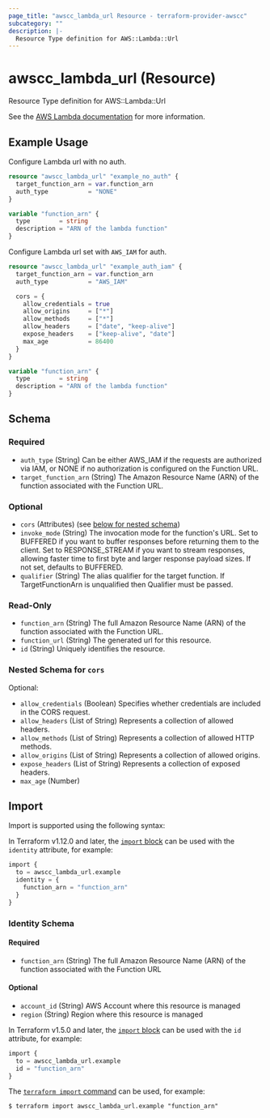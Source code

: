 ```yaml
---
page_title: "awscc_lambda_url Resource - terraform-provider-awscc"
subcategory: ""
description: |-
  Resource Type definition for AWS::Lambda::Url
---
```


# awscc_lambda_url (Resource)

Resource Type definition for AWS::Lambda::Url

See the [AWS Lambda documentation](https://docs.aws.amazon.com/lambda/latest/dg/lambda-urls.html) for more information.

## Example Usage

Configure Lambda url with no auth.

```terraform
resource "awscc_lambda_url" "example_no_auth" {
  target_function_arn = var.function_arn
  auth_type           = "NONE"
}

variable "function_arn" {
  type        = string
  description = "ARN of the lambda function"
}
```

Configure Lambda url set with `AWS_IAM` for auth.

```terraform
resource "awscc_lambda_url" "example_auth_iam" {
  target_function_arn = var.function_arn
  auth_type           = "AWS_IAM"

  cors = {
    allow_credentials = true
    allow_origins     = ["*"]
    allow_methods     = ["*"]
    allow_headers     = ["date", "keep-alive"]
    expose_headers    = ["keep-alive", "date"]
    max_age           = 86400
  }
}

variable "function_arn" {
  type        = string
  description = "ARN of the lambda function"
}
```

<!-- schema generated by tfplugindocs -->
## Schema

### Required

- `auth_type` (String) Can be either AWS_IAM if the requests are authorized via IAM, or NONE if no authorization is configured on the Function URL.
- `target_function_arn` (String) The Amazon Resource Name (ARN) of the function associated with the Function URL.

### Optional

- `cors` (Attributes) (see [below for nested schema](#nestedatt--cors))
- `invoke_mode` (String) The invocation mode for the function's URL. Set to BUFFERED if you want to buffer responses before returning them to the client. Set to RESPONSE_STREAM if you want to stream responses, allowing faster time to first byte and larger response payload sizes. If not set, defaults to BUFFERED.
- `qualifier` (String) The alias qualifier for the target function. If TargetFunctionArn is unqualified then Qualifier must be passed.

### Read-Only

- `function_arn` (String) The full Amazon Resource Name (ARN) of the function associated with the Function URL.
- `function_url` (String) The generated url for this resource.
- `id` (String) Uniquely identifies the resource.

<a id="nestedatt--cors"></a>
### Nested Schema for `cors`

Optional:

- `allow_credentials` (Boolean) Specifies whether credentials are included in the CORS request.
- `allow_headers` (List of String) Represents a collection of allowed headers.
- `allow_methods` (List of String) Represents a collection of allowed HTTP methods.
- `allow_origins` (List of String) Represents a collection of allowed origins.
- `expose_headers` (List of String) Represents a collection of exposed headers.
- `max_age` (Number)

## Import

Import is supported using the following syntax:

In Terraform v1.12.0 and later, the [`import` block](https://developer.hashicorp.com/terraform/language/import) can be used with the `identity` attribute, for example:

```terraform
import {
  to = awscc_lambda_url.example
  identity = {
    function_arn = "function_arn"
  }
}
```

<!-- schema generated by tfplugindocs -->
### Identity Schema

#### Required

- `function_arn` (String) The full Amazon Resource Name (ARN) of the function associated with the Function URL

#### Optional

- `account_id` (String) AWS Account where this resource is managed
- `region` (String) Region where this resource is managed

In Terraform v1.5.0 and later, the [`import` block](https://developer.hashicorp.com/terraform/language/import) can be used with the `id` attribute, for example:

```terraform
import {
  to = awscc_lambda_url.example
  id = "function_arn"
}
```

The [`terraform import` command](https://developer.hashicorp.com/terraform/cli/commands/import) can be used, for example:

```shell
$ terraform import awscc_lambda_url.example "function_arn"
```
